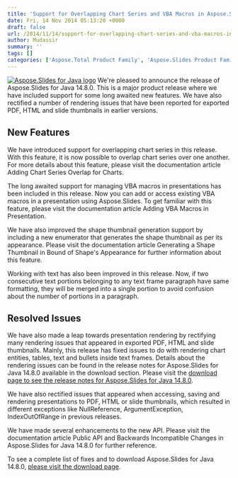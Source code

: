 ```yaml
---
title: 'Support for Overlapping Chart Series and VBA Macros in Aspose.Slides for Java 14.8.0'
date: Fri, 14 Nov 2014 05:13:20 +0000
draft: false
url: /2014/11/14/support-for-overlapping-chart-series-and-vba-macros-in-aspose.slides-for-java-14.8.0/
author: Mudassir
summary: ''
tags: []
categories: ['Aspose.Total Product Family', 'Aspose.Slides Product Family']
---
```


[![][1]](https://blog.aspose.com/wp-content/uploads/sites/2/2013/08/aspose-Slides-for-Java_100.png) We're pleased to announce the release of Aspose.Slides for Java 14.8.0. This is a major product release where we have included support for some long awaited new features. We have also rectified a number of rendering issues that have been reported for exported PDF, HTML and slide thumbnails in earlier versions.

## New Features

We have introduced support for overlapping chart series in this release. With this feature, it is now possible to overlap chart series over one another. For more details about this feature, please visit the documentation article Adding Chart Series Overlap for Charts.

The long awaited support for managing VBA macros in presentations has been included in this release. Now you can add or access existing VBA macros in a presentation using Aspose.Slides. To get familiar with this feature, please visit the documentation article Adding VBA Macros in Presentation.

We have also improved the shape thumbnail generation support by including a new enumerator that generates the shape thumbnail as per its appearance. Please visit the documentation article Generating a Shape Thumbnail in Bound of Shape's Appearance for further information about this feature.

Working with text has also been improved in this release. Now, if two consecutive text portions belonging to any text frame paragraph have same formatting, they will be merged into a single portion to avoid confusion about the number of portions in a paragraph.

## Resolved Issues

We have also made a leap towards presentation rendering by rectifying many rendering issues that appeared in exported PDF, HTML and slide thumbnails. Mainly, this release has fixed issues to do with rendering chart entities, tables, text and bullets inside text frames. Details about the rendering issues can be found in the release notes for Aspose.Slides for Java 14.8.0 available in the download section. Please visit the [download page to see the release notes for Aspose.Slides for Java 14.8.0][2].

We have also rectified issues that appeared when accessing, saving and rendering presentations to PDF, HTML or slide thumbnails, which resulted in different exceptions like NullReference, ArgumentException, IndexOutOfRange in previous releases.

We have made several enhancements to the new API. Please visit the documentation article Public API and Backwards Incompatible Changes in Aspose.Slides for Java 14.8.0 for further reference.

To see a complete list of fixes and to download Aspose.Slides for Java 14.8.0, [please visit the download page][3].




[1]: https://blog.aspose.com/wp-content/uploads/sites/2/2013/08/aspose-Slides-for-Java_100.png "Aspose.Slides for Java logo"
[2]: https://blog.aspose.com/
[3]: http://www.aspose.com/community/files/72/java-components/aspose.slides-for-java/default.aspx




